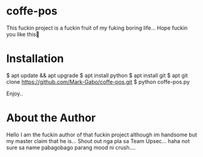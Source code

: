 # coffe-pos
This fuckin project is a fuckin fruit of my fuking boring life... Hope fuckin you like this🤠
# Installation

$ apt update && apt upgrade
$ apt install python
$ apt install git
$ apt git clone https://github.com/Mark-Gabo/coffe-pos.git
$ python coffe-pos.py




Enjoy..

# About the Author
Hello I am the fuckin author of that fuckin project although im handsome but my master claim that he is... 
Shout out nga pla sa Team Upsec... haha not sure sa name pabagobago parang mood ni crush....
